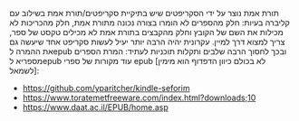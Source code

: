 תורת אמת נוצר על ידי הסקריפטים שיש בתיקיית סקריפטים/תורת אמת בשילוב עם קליברה
בעיות:
חלק מהספרים לא הומרו בצורה נכונה מתורת אמת, חלק מהכריכות לא מכילות את השם של הקובץ וחלק מהקבצים בתורת אמת לא מכילים טקסט של ספר, צריך למצוא דרך למיין.
עקרונית יהיה הרבה יותר יעיל לעשות סקריפט אחד שיעשה גם את ההמרה לepub ובכך לחסוך הרבה שלבים ותקלות
תוכניות לעתיד:
המרת הספרים מספריא לepub
עוד מקורות של ספרי epub [לא בכולם כיוון הדפדוף הוא מימין לשמאל]:
- https://github.com/yparitcher/kindle-seforim
- https://www.toratemetfreeware.com/index.html?downloads;10
- https://www.daat.ac.il/EPUB/home.asp
